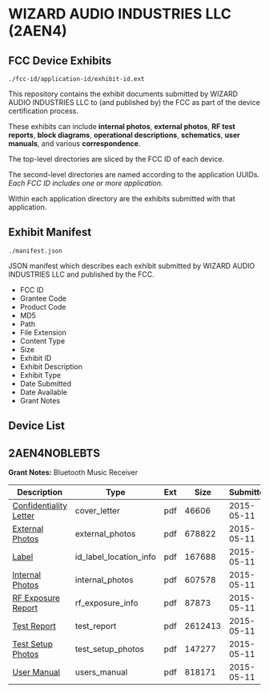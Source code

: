 # WIZARD AUDIO INDUSTRIES LLC (2AEN4)
## FCC Device Exhibits

```
./fcc-id/application-id/exhibit-id.ext
```

This repository contains the exhibit documents submitted by WIZARD AUDIO INDUSTRIES LLC to (and published by) the FCC as part of the device certification process.

These exhibits can include **internal photos**, **external photos**, **RF test reports**, **block diagrams**, **operational descriptions**, **schematics**, **user manuals**, and various **correspondence**.

The top-level directories are sliced by the FCC ID of each device.

The second-level directories are named according to the application UUIDs. *Each FCC ID includes one or more application.*

Within each application directory are the exhibits submitted with that application. 

## Exhibit Manifest

```
./manifest.json
```

JSON manifest which describes each exhibit submitted by WIZARD AUDIO INDUSTRIES LLC and published by the FCC.

- FCC ID
- Grantee Code
- Product Code
- MD5
- Path
- File Extension
- Content Type
- Size
- Exhibit ID
- Exhibit Description
- Exhibit Type
- Date Submitted
- Date Available
- Grant Notes

## Device List
## 2AEN4NOBLEBTS
**Grant Notes:** Bluetooth Music Receiver

| Description | Type | Ext | Size | Submitted | Available |
| ----------- | ---- | --- | ---- | --------- | --------- |
| [Confidentiality Letter](2AEN4NOBLEBTS/3b5cff93486a0ce0dcf75a11c5df16d0/2609896.pdf) | cover_letter | pdf | 46606 | 2015-05-11 | 2015-05-11 |
| [External Photos](2AEN4NOBLEBTS/3b5cff93486a0ce0dcf75a11c5df16d0/2609886.pdf) | external_photos | pdf | 678822 | 2015-05-11 | 2015-05-11 |
| [Label](2AEN4NOBLEBTS/3b5cff93486a0ce0dcf75a11c5df16d0/2609885.pdf) | id_label_location_info | pdf | 167688 | 2015-05-11 | 2015-05-11 |
| [Internal Photos](2AEN4NOBLEBTS/3b5cff93486a0ce0dcf75a11c5df16d0/2609892.pdf) | internal_photos | pdf | 607578 | 2015-05-11 | 2015-05-11 |
| [RF Exposure Report](2AEN4NOBLEBTS/3b5cff93486a0ce0dcf75a11c5df16d0/2609894.pdf) | rf_exposure_info | pdf | 87873 | 2015-05-11 | 2015-05-11 |
| [Test Report](2AEN4NOBLEBTS/3b5cff93486a0ce0dcf75a11c5df16d0/2609889.pdf) | test_report | pdf | 2612413 | 2015-05-11 | 2015-05-11 |
| [Test Setup Photos](2AEN4NOBLEBTS/3b5cff93486a0ce0dcf75a11c5df16d0/2609890.pdf) | test_setup_photos | pdf | 147277 | 2015-05-11 | 2015-05-11 |
| [User Manual](2AEN4NOBLEBTS/3b5cff93486a0ce0dcf75a11c5df16d0/2609891.pdf) | users_manual | pdf | 818171 | 2015-05-11 | 2015-05-11 |
